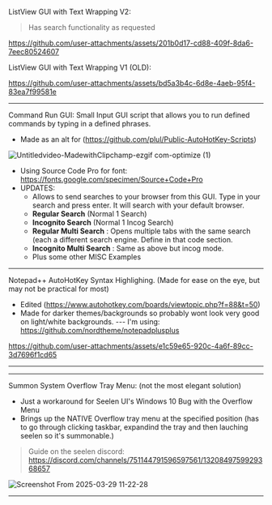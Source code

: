 ListView GUI with Text Wrapping V2:
> Has search functionality as requested

https://github.com/user-attachments/assets/201b0d17-cd88-409f-8da6-7eec80524607

ListView GUI with Text Wrapping V1 (OLD): 

https://github.com/user-attachments/assets/bd5a3b4c-6d8e-4aeb-95f4-83ea7f99581e
___________________________________________________________________________________________________________

Command Run GUI: Small Input GUI script that allows you to run defined commands by typing in a defined phrases.
- Made as an alt for (https://github.com/plul/Public-AutoHotKey-Scripts)

![Untitledvideo-MadewithClipchamp-ezgif com-optimize (1)](https://github.com/user-attachments/assets/fce837e7-0fa5-412d-8f38-7371ec79bd76)

- Using Source Code Pro for font: https://fonts.google.com/specimen/Source+Code+Pro
- UPDATES:
  - Allows to send searches to your browser from this GUI. Type in your search and press enter. It will search with your default browser.
  - **Regular Search** (Normal 1 Search)
  - **Incognito Search** (Normal 1 Incog Search)
  - **Regular Multi Search** : Opens multiple tabs with the same search (each a different search engine. Define in that code section.
  - **Incognito Multi Search** : Same as above but incog mode. 
  - Plus some other MISC Examples

___________________________________________________________________________________________________________

Notepad++ AutoHotKey Syntax Highlighing. (Made for ease on the eye, but may not be practical for most)
- Edited (https://www.autohotkey.com/boards/viewtopic.php?f=88&t=50)
- Made for darker themes/backgrounds so probably wont look very good on light/white backgrounds.
--- I'm using: https://github.com/nordtheme/notepadplusplus

https://github.com/user-attachments/assets/e1c59e65-920c-4a6f-89cc-3d7696f1cd65
___________________________________________________________________________________________________________

___________________________________________________________________________________________________________
Summon System Overflow Tray Menu: (not the most elegant solution)
- Just a workaround for Seelen UI's Windows 10 Bug with the Overflow Menu
- Brings up the NATIVE Overflow tray menu at the specified position (has to go through clicking taskbar, expandind the tray and then lauching seelen so it's summonable.)
> Guide on the seelen discord: https://discord.com/channels/751144791596597561/1320849759929368657

![Screenshot From 2025-03-29 11-22-28](https://github.com/user-attachments/assets/ffc59db9-baaa-48fc-a9cf-dddded9d62dd)

___________________________________________________________________________________________________________
